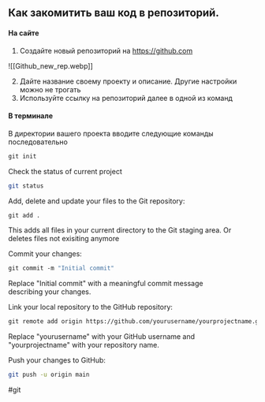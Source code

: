 ## Как закомитить ваш код в репозиторий.  

#### На сайте

1) Создайте новый репозиторий на https://github.com 

![[Github_new_rep.webp]]


2) Дайте название своему проекту и описание. Другие настройки можно не трогать
3) Используйте ссылку на репозиторий далее в одной из команд 

#### В терминале 

В директории вашего проекта вводите следующие команды последовательно

```sh
git init
```

Check the status of current project 
```sh
git status
```

Add, delete and update your files to the Git repository:
```sh
git add .
```

This adds all files in your current directory to the Git staging area. Or deletes files not exisiting anymore

Commit your changes:

```sh
git commit -m "Initial commit"
```

Replace "Initial commit" with a meaningful commit message describing your changes.

Link your local repository to the GitHub repository:

```sh
git remote add origin https://github.com/yourusername/yourprojectname.git
```

Replace "yourusername" with your GitHub username and "yourprojectname" with your repository name.

Push your changes to GitHub:

```sh
git push -u origin main
```


#git 